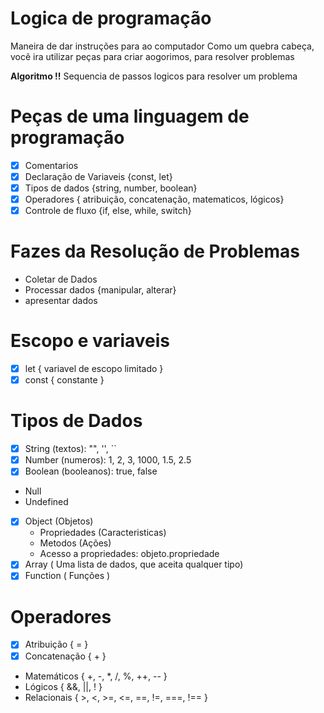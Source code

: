 # Logica de programação

Maneira de dar instruções para ao computador
Como um quebra cabeça, vocẽ ira utilizar peças para criar aogorimos, para resolver problemas

**Algoritmo !!** Sequencia de passos logicos para resolver um problema

# Peças de uma linguagem de programação
- [x] Comentarios
- [x] Declaração de Variaveis {const, let}
- [x] Tipos de dados {string, number, boolean}
- [x] Operadores { atribuição, concatenação, matematicos, lógicos}
- [x] Controle de fluxo {if, else, while, switch}

# Fazes da Resolução de Problemas

- Coletar de Dados
- Processar dados {manipular, alterar}
- apresentar dados

# Escopo e variaveis

- [x] let { variavel de escopo limitado }
- [x] const { constante }

# Tipos de Dados

- [x] String (textos): "", '', ``
- [x] Number (numeros): 1, 2, 3, 1000, 1.5, 2.5
- [x] Boolean (booleanos): true, false
- Null
- Undefined
- [x] Object (Objetos)
  - Propriedades (Caracteristicas)
  - Metodos (Ações)
  - Acesso a propriedades: objeto.propriedade
- [x] Array ( Uma lista de dados, que aceita qualquer tipo)
- [x] Function ( Funções )

# Operadores 

- [x] Atribuição { = }
- [x] Concatenação { + }
- Matemáticos { +, -, *, /, %, ++, -- }
- Lógicos { &&, ||, ! }
- Relacionais { >, <, >=, <=, ==, !=, ===, !== }

